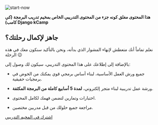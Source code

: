 ![start-now](https://academy-discorce-s3.s3.dualstack.us-east-2.amazonaws.com/upload/original/2X/d/db9622b98f9751de2b525a0c7add188f1f97858d.png) 

**هذا المحتوى مغلق كونه جزء من المحتوى التدريبي الخاص بمخيم تدريب البرمجة (كي كامب) Django kCamp**

## جاهز لإكمال رحلتك؟

نعلم تماماً أنك متعطش لإنهاء المشوار الذي بدأته، ونحن بالتأكيد سنكون معك في هذه الرحلة :wink:

بالإضافة إلى إطلاعك على هذا المحتوى التدريبي، سيكون لك وصول إلى:

* جميع ورش العمل الأساسية، لبناء أساس برمجي قوي يمكنك من الخوض في برمجيات حقيقية.

* ورشة عمل تدريبية لبناء متجر إلكتروني، **لمدة 5 أسابيع كاملة من البرمجة المكثفة**.

* اختبارات وتمارين لتضمن فهمك لكامل المحتوى.

* مراجعة جميع حلولك من قبل مدربين مختصين.

<a href="https://spa-dev.coretabs.net/k-camps/django" class="task-btn"> اشترك في المخيم التدريبي</a>
